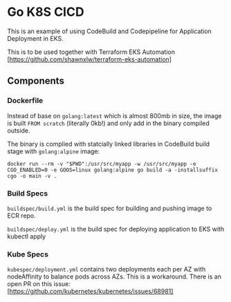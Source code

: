 # Go K8S CICD

This is an example of using CodeBuild and Codepipeline for Application Deployment in EKS.

This is to be used together with Terraform EKS Automation [https://github.com/shawnxlw/terraform-eks-automation]

## Components

### Dockerfile

Instead of base on `golang:latest` which is almost 800mb in size, the image is built `FROM scratch` (literally 0kb!) and only add in the binary compiled outside.

The binary is complied with statcially linked libraries in CodeBuild build stage with `golang:alpine` image:

```
docker run --rm -v "$PWD":/usr/src/myapp -w /usr/src/myapp -e CGO_ENABLED=0 -e GOOS=linux golang:alpine go build -a -installsuffix cgo -o main -v .
```

### Build Specs

`buildspec/build.yml` is the build spec for building and pushing image to ECR repo.

`buildspec/deploy.yml` is the build spec for deploying application to EKS with kubectl apply

### Kube Specs

`kubespec/deployment.yml` contains two deployments each per AZ with nodeAffinity to balance pods across AZs. This is a workaround. There is an open PR on this issue: [https://github.com/kubernetes/kubernetes/issues/68981]
